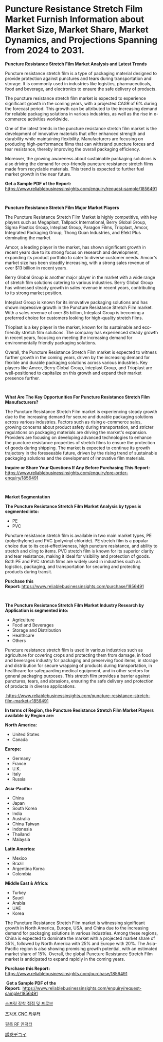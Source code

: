 <p><h1>Puncture Resistance Stretch Film Market Furnish Information about Market Size, Market Share, Market Dynamics, and Projections Spanning from 2024 to 2031.</h1></p><p><strong>Puncture Resistance Stretch Film Market Analysis and Latest Trends</strong></p>
<p><p>Puncture resistance stretch film is a type of packaging material designed to provide protection against punctures and tears during transportation and storage. It is commonly used in industries like logistics, pharmaceuticals, food and beverage, and electronics to ensure the safe delivery of products.</p><p>The puncture resistance stretch film market is expected to experience significant growth in the coming years, with a projected CAGR of 6% during the forecast period. This growth can be attributed to the increasing demand for reliable packaging solutions in various industries, as well as the rise in e-commerce activities worldwide.</p><p>One of the latest trends in the puncture resistance stretch film market is the development of innovative materials that offer enhanced strength and durability while maintaining flexibility. Manufacturers are focusing on producing high-performance films that can withstand puncture forces and tear resistance, thereby improving the overall packaging efficiency.</p><p>Moreover, the growing awareness about sustainable packaging solutions is also driving the demand for eco-friendly puncture resistance stretch films made from recyclable materials. This trend is expected to further fuel market growth in the near future.</p></p>
<p><strong>Get a Sample PDF of the Report:&nbsp;</strong> <a href="https://www.reliablebusinessinsights.com/enquiry/request-sample/1856491">https://www.reliablebusinessinsights.com/enquiry/request-sample/1856491</a></p>
<p>&nbsp;</p>
<p><strong>Puncture Resistance Stretch Film Major Market Players</strong></p>
<p><p>The Puncture Resistance Stretch Film Market is highly competitive, with key players such as Megaplast, Tallpack International, Berry Global Group, Sigma Plastics Group, Inteplast Group, Paragon Films, Trioplast, Amcor, Integrated Packaging Group, Thong Guan Industries, and Efekt Plus dominating the market.</p><p>Amcor, a leading player in the market, has shown significant growth in recent years due to its strong focus on research and development, expanding its product portfolio to cater to diverse customer needs. Amcor's market size has been steadily increasing, with a strong sales revenue of over $13 billion in recent years.</p><p>Berry Global Group is another major player in the market with a wide range of stretch film solutions catering to various industries. Berry Global Group has witnessed steady growth in sales revenue in recent years, contributing to its strong market position.</p><p>Inteplast Group is known for its innovative packaging solutions and has shown impressive growth in the Puncture Resistance Stretch Film market. With a sales revenue of over $5 billion, Inteplast Group is becoming a preferred choice for customers looking for high-quality stretch films.</p><p>Trioplast is a key player in the market, known for its sustainable and eco-friendly stretch film solutions. The company has experienced steady growth in recent years, focusing on meeting the increasing demand for environmentally friendly packaging solutions.</p><p>Overall, the Puncture Resistance Stretch Film market is expected to witness further growth in the coming years, driven by the increasing demand for flexible and durable packaging solutions across various industries. Key players like Amcor, Berry Global Group, Inteplast Group, and Trioplast are well-positioned to capitalize on this growth and expand their market presence further.</p></p>
<p>&nbsp;</p>
<p><strong>What Are The Key Opportunities For Puncture Resistance Stretch Film Manufacturers?</strong></p>
<p><p>The Puncture Resistance Stretch Film market is experiencing steady growth due to the increasing demand for secure and durable packaging solutions across various industries. Factors such as rising e-commerce sales, growing concerns about product safety during transportation, and stricter regulations on packaging materials are driving the market's expansion. Providers are focusing on developing advanced technologies to enhance the puncture resistance properties of stretch films to ensure the protection of goods during shipping. The market is expected to continue its growth trajectory in the foreseeable future, driven by the rising trend of sustainable packaging solutions and the development of innovative film materials.</p></p>
<p><strong>Inquire or Share Your Questions If Any Before Purchasing This Report:</strong> <a href="https://www.reliablebusinessinsights.com/enquiry/pre-order-enquiry/1856491">https://www.reliablebusinessinsights.com/enquiry/pre-order-enquiry/1856491</a></p>
<p>&nbsp;</p>
<p><strong>Market Segmentation</strong></p>
<p><strong>The Puncture Resistance Stretch Film Market Analysis by types is segmented into:</strong></p>
<p><ul><li>PE</li><li>PVC</li></ul></p>
<p><p>Puncture resistance stretch film is available in two main market types, PE (polyethylene) and PVC (polyvinyl chloride). PE stretch film is a popular choice due to its cost-effectiveness, high puncture resistance, and ability to stretch and cling to items. PVC stretch film is known for its superior clarity and tear resistance, making it ideal for visibility and protection of goods. Both PE and PVC stretch films are widely used in industries such as logistics, packaging, and transportation for securing and protecting products during transit.</p></p>
<p><strong>Purchase this Report:&nbsp;</strong><a href="https://www.reliablebusinessinsights.com/purchase/1856491">https://www.reliablebusinessinsights.com/purchase/1856491</a></p>
<p>&nbsp;</p>
<p><strong>The Puncture Resistance Stretch Film Market Industry Research by Application is segmented into:</strong></p>
<p><ul><li>Agriculture</li><li>Food and Beverages</li><li>Storage and Distribution</li><li>Healthcare</li><li>Others</li></ul></p>
<p><p>Puncture resistance stretch film is used in various industries such as agriculture for covering crops and protecting them from damage, in food and beverages industry for packaging and preserving food items, in storage and distribution for secure wrapping of products during transportation, in healthcare for safeguarding medical equipment, and in other sectors for general packaging purposes. This stretch film provides a barrier against punctures, tears, and abrasions, ensuring the safe delivery and protection of products in diverse applications.</p></p>
<p><a href="https://www.reliablebusinessinsights.com/puncture-resistance-stretch-film-market-r1856491">&nbsp;https://www.reliablebusinessinsights.com/puncture-resistance-stretch-film-market-r1856491</a></p>
<p><strong>In terms of Region, the Puncture Resistance Stretch Film Market Players available by Region are:</strong></p>
<p>
    <p> <strong> North America: </strong>
        <ul>
            <li>United States</li>
            <li>Canada</li>
        </ul>
        </p> 
    <p> <strong> Europe: </strong>
        <ul>
            <li>Germany</li>
            <li>France</li>
            <li>U.K.</li>
            <li>Italy</li>
            <li>Russia</li>
        </ul>
        </p> 
    <p> <strong> Asia-Pacific: </strong>
        <ul>
            <li>China</li>
            <li>Japan</li>
            <li>South Korea</li>
            <li>India</li>
            <li>Australia</li>
            <li>China Taiwan</li>
            <li>Indonesia</li>
            <li>Thailand</li>
            <li>Malaysia</li>
        </ul>
        </p> 
    <p> <strong> Latin America: </strong>
        <ul>
            <li>Mexico</li>
            <li>Brazil</li>
            <li>Argentina Korea</li>
            <li>Colombia</li>
        </ul>
        </p> 
    <p> <strong> Middle East & Africa: </strong>
        <ul>
            <li>Turkey</li>
            <li>Saudi</li>
            <li>Arabia</li>
            <li>UAE</li>
            <li>Korea</li>
        </ul>
    </p>
    </p>
<p><p>The Puncture Resistance Stretch Film market is witnessing significant growth in North America, Europe, USA, and China due to the increasing demand for packaging solutions in various industries. Among these regions, China is expected to dominate the market with a projected market share of 35%, followed by North America with 25% and Europe with 20%. The Asia-Pacific region is also showing promising growth potential, with an estimated market share of 15%. Overall, the global Puncture Resistance Stretch Film market is anticipated to expand rapidly in the coming years.</p></p>
<p><strong>Purchase this Report: </strong><a href="https://www.reliablebusinessinsights.com/purchase/1856491">https://www.reliablebusinessinsights.com/purchase/1856491</a></p>
<p>&nbsp;<strong>Get a Sample PDF of the Report:&nbsp;&nbsp;</strong><a href="https://www.reliablebusinessinsights.com/enquiry/request-sample/1856491">https://www.reliablebusinessinsights.com/enquiry/request-sample/1856491</a></p>
<p><strong></strong></p>
<p><p><a href="https://medium.com/@fly879567/%EC%8A%A4%ED%94%84%EB%A7%81-%EB%A1%9C%EB%94%A9%EB%90%9C-%EC%A0%91%EC%B4%89-%EB%B0%8F-%ED%94%84%EB%A1%9C%EB%B8%8C-%EC%8B%9C%EC%9E%A5-%EC%A1%B0%EC%82%AC-%EB%B3%B4%EA%B3%A0%EC%84%9C-%EA%B7%B8-%EC%97%AD%EC%82%AC-%EB%B0%8F-2024%EB%85%84%EB%B6%80%ED%84%B0-2031%EB%85%84%EA%B9%8C%EC%A7%80%EC%9D%98-%EC%98%88%EC%B8%A1-fa6a42fd7d16">스프링 장착 접점 및 프로브</a></p><p><a href="https://medium.com/@seanturner6262/%EC%82%AC%EC%B6%9C%EA%B8%B0%EB%A5%BC-%EC%9C%84%ED%95%9C-%EC%A1%B0%EA%B0%81%EA%B8%B0-%EC%8B%9C%EC%9E%A5-%EC%A1%B0%EC%82%AC-%EB%B3%B4%EA%B3%A0%EC%84%9C-2024%EB%85%84%EB%B6%80%ED%84%B0-2031%EB%85%84%EA%B9%8C%EC%A7%80%EC%9D%98-%EC%97%AD%EC%82%AC-%EB%B0%8F-%EC%98%88%EC%B8%A1-ee1915360c20">조각용 CNC 라우터</a></p><p><a href="https://github.com/fatmarawatan39/Market-Research-Report-List-1/blob/main/8526168122384.md">필름 RF 인덕터</a></p><p><a href="https://medium.com/@kelscdowell78456/%E8%AA%98%E6%83%91%E8%AA%98%E5%B0%8E%E5%B8%82%E5%A0%B4%E5%88%86%E6%9E%90-%E3%81%9D%E3%81%AEcagr-%E5%B8%82%E5%A0%B4%E3%82%BB%E3%82%B0%E3%83%A1%E3%83%B3%E3%83%86%E3%83%BC%E3%82%B7%E3%83%A7%E3%83%B3%E3%81%8A%E3%82%88%E3%81%B3%E4%B8%96%E7%95%8C%E7%9A%84%E3%81%AA%E6%A5%AD%E7%95%8C%E6%A6%82%E8%A6%81-019cff4a25d7">誘惑デコイ</a></p></p>